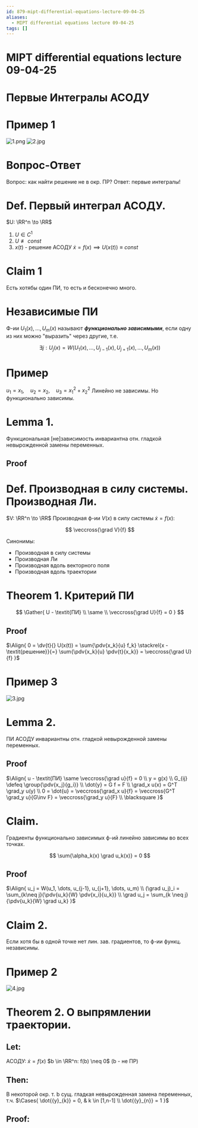 ```yaml
---
id: 879-mipt-differential-equations-lecture-09-04-25
aliases:
  - MIPT differential equations lecture 09-04-25
tags: []
---
```


# MIPT differential equations lecture 09-04-25

# Первые Интегралы АСОДУ

# Пример 1

![1.png](assets/imgs/09-04-25_11-29-16_511_09-04-25_11-29-12_739.png)
![2.jpg](assets/imgs/09-04-25_11-29-34_977_IMG_20250409_105417.jpg)

# Вопрос-Ответ

Вопрос: как найти решение не в окр. ПР?
Ответ: первые интегралы!

# Def. Первый интеграл АСОДУ.

$U: \RR^n \to \RR$

1. $U \in C^1$
2. $U \not\equiv const$
3. $x(t)$ - решение АСОДУ $\dot{x} = f(x) \implies U(x(t)) \equiv const$

# Claim 1

Есть хотябы один ПИ, то есть и бесконечно много.

# Независимые ПИ

Ф-ии $U_1(x),\dots,U_m(x)$ называют **_функционально зависимыми_**, если одну из них можно "выразить" через другие, т.е.

$$
\exists j:
U_j(x) = W(U_1(x), \dots, U_{j-1}(x), U_{j+1}(x), \dots, U_m(x))
$$

# Пример

$u_1 = x_1,\quad u_2 = x_2,\quad u_3 = x_1^2 + x_2^2$
Линейно не зависимы.
Но функционально зависимы.

# Lemma 1.

Функциональная [не]зависимость инвариантна отн. гладкой невырожденной замены переменных.

## Proof

# Def. Производная в силу системы. Производная Ли.

$V: \RR^n \to \RR$
Производная ф-ии $V(x)$ в силу системы $\dot{x} = f(x)$:

$$
\veccross{\grad V}{f}
$$

Синонимы:

- Производная в силу системы
- Производная Ли
- Производная вдоль векторного поля
- Производная вдоль траектории

# Theorem 1. Критерий ПИ

$$
\Gather{
U - \textit{ПИ} \\
\same \\
\veccross{\grad U}{f} = 0
}
$$

## Proof

$\Align{
0 = \dv{t}{} U(x(t)) = \sum{\pdv{x_k}{u} f_k} \stackrel{x - \textit{решение}}{=} \sum{\pdv{x_k}{u} \pdv{t}{x_k}} = \veccross{\grad U}{f}
}$

# Пример 3

![3.jpg](assets/imgs/09-04-25_11-35-03_764_IMG_20250409_113429.jpg)

# Lemma 2.

ПИ АСОДУ инвариантны отн. гладкой невырожденной замены переменных.

## Proof

$\Align{
u - \textit{ПИ} \same \veccross{\grad u}{f} = 0 \\
y = g(x) \\
G_{ij} \defeq \group{\pdv{x_j}{g_i}} \\
\dot{y} = G f = F \\
\grad_x u(x) = G^T \grad_y u(y) \\
0 = \dot{u} = \veccross{\grad_x u}{f} = \veccross{G^T \grad_y u}{G\inv F} =
\veccross{\grad_y u}{F} \\
\blacksquare
}$

# Claim.

Градиенты функционально зависимых ф-ий линейно зависимы во всех точках.

$$
\sum{\alpha_k(x) \grad u_k(x)} = 0
$$

## Proof

$\Align{
u_j = W(u_1, \dots, u_{j-1}, u_{j+1}, \dots, u_m) \\
(\grad u_j)_i = \sum_{k\neq j}{\pdv{u_k}{W} \pdv{x_i}{u_k}} \\
\grad u_j = \sum_{k \neq j}{\pdv{u_k}{W} \grad u_k}
}$

# Claim 2.

Если хотя бы в одной точке нет лин. зав. градиентов, то ф-ии функц. независимы.

# Пример 2

![4.jpg](assets/imgs/09-04-25_12-02-23_993_IMG_20250409_115504.jpg)

# Theorem 2. О выпрямлении траектории.

## Let:

АСОДУ: $\dot{x} = f(x)$
$b \in \RR^n: f(b) \neq 0$ (b - не ПР)

## Then:

В некоторой окр. т. b сущ. гладкая невырожденная замена переменных, т.ч.
$\Cases{
\dot{{y}_{k}} = 0, & k \in [1,n-1] \\
\dot{{y}_{n}} = 1
}$

## Proof:
